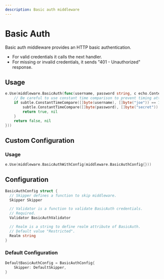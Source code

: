 ```yaml
---
description: Basic auth middleware
---
```


# Basic Auth

Basic auth middleware provides an HTTP basic authentication.

- For valid credentials it calls the next handler.
- For missing or invalid credentials, it sends "401 - Unauthorized" response.

## Usage

```go
e.Use(middleware.BasicAuth(func(username, password string, c echo.Context) (bool, error) {
	// Be careful to use constant time comparison to prevent timing attacks
	if subtle.ConstantTimeCompare([]byte(username), []byte("joe")) == 1 &&
		subtle.ConstantTimeCompare([]byte(password), []byte("secret")) == 1 {
		return true, nil
	}
	return false, nil
}))
```

## Custom Configuration

### Usage

```go
e.Use(middleware.BasicAuthWithConfig(middleware.BasicAuthConfig{}))
```

## Configuration

```go
BasicAuthConfig struct {
  // Skipper defines a function to skip middleware.
  Skipper Skipper

  // Validator is a function to validate BasicAuth credentials.
  // Required.
  Validator BasicAuthValidator

  // Realm is a string to define realm attribute of BasicAuth.
  // Default value "Restricted".
  Realm string
}
```

### Default Configuration

```go
DefaultBasicAuthConfig = BasicAuthConfig{
	Skipper: DefaultSkipper,
}
```

